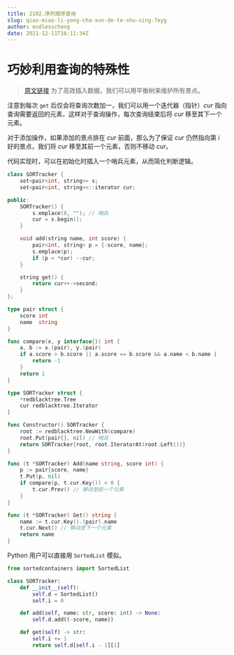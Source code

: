 ```yaml
---
title: 2102.序列顺序查询
slug: qiao-miao-li-yong-cha-xun-de-te-shu-xing-7eyg
author: endlesscheng
date: 2021-12-11T16:11:34Z
---
```

# 巧妙利用查询的特殊性
 
> [原文链接](https://leetcode.cn/problems/sequentially-ordinal-rank-tracker/solution/qiao-miao-li-yong-cha-xun-de-te-shu-xing-7eyg)
为了高效插入数据，我们可以用平衡树来维护所有景点。

注意到每次 `get` 后仅会将查询次数加一，我们可以用一个迭代器（指针）$\textit{cur}$ 指向查询需要返回的元素，这样对于查询操作，每次查询结束后将 $\textit{cur}$ 移至其下一个元素。

对于添加操作，如果添加的景点排在 $\textit{cur}$ 前面，那么为了保证 $\textit{cur}$ 仍然指向第 $i$ 好的景点，我们将 $\textit{cur}$ 移至其前一个元素，否则不移动 $\textit{cur}$。

代码实现时，可以在初始化时插入一个哨兵元素，从而简化判断逻辑。

```C++ [sol1-C++]
class SORTracker {
    set<pair<int, string>> s;
    set<pair<int, string>>::iterator cur;

public:
    SORTracker() {
        s.emplace(0, ""); // 哨兵
        cur = s.begin();
    }

    void add(string name, int score) {
        pair<int, string> p = {-score, name};
        s.emplace(p);
        if (p < *cur) --cur;
    }

    string get() {
        return cur++->second;
    }
};
```

```go [sol1-Go]
type pair struct {
	score int
	name  string
}

func compare(x, y interface{}) int {
	a, b := x.(pair), y.(pair)
	if a.score > b.score || a.score == b.score && a.name < b.name {
		return -1
	}
	return 1
}

type SORTracker struct {
	*redblacktree.Tree
	cur redblacktree.Iterator
}

func Constructor() SORTracker {
	root := redblacktree.NewWith(compare)
	root.Put(pair{}, nil) // 哨兵
	return SORTracker{root, root.IteratorAt(root.Left())}
}

func (t *SORTracker) Add(name string, score int) {
	p := pair{score, name}
	t.Put(p, nil)
	if compare(p, t.cur.Key()) < 0 {
		t.cur.Prev() // 移动至前一个元素
	}
}

func (t *SORTracker) Get() string {
	name := t.cur.Key().(pair).name
	t.cur.Next() // 移动至下一个元素
	return name
}
```

Python 用户可以直接用 `SortedList` 模拟。

```python [sol2-Python3]
from sortedcontainers import SortedList

class SORTracker:
    def __init__(self):
        self.d = SortedList()
        self.i = 0

    def add(self, name: str, score: int) -> None:
        self.d.add((-score, name))

    def get(self) -> str:
        self.i += 1
        return self.d[self.i - 1][1]
```

